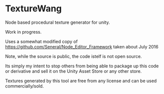 # TextureWang
Node based procedural texture generator for unity.

Work in progress.

Uses a somewhat modified copy of https://github.com/Seneral/Node_Editor_Framework  taken about July 2016

Note, while the source is public, the code istelf is not open source.

Its simply my intent to stop others from being able to package up this code or derivative and sell it on the Unity Asset Store or any other store.

Textures generated by this tool are free from any license and can be used commercially/sold.





